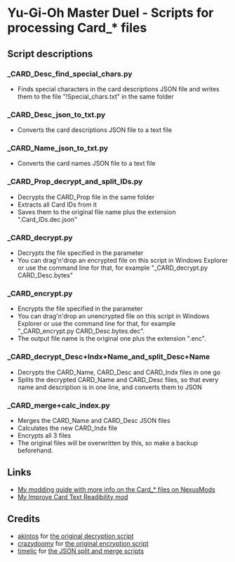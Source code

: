 # Yu-Gi-Oh Master Duel - Scripts for processing Card_* files

## Script descriptions

### _CARD_Desc_find_special_chars.py
* Finds special characters in the card descriptions JSON file and writes them to the file "!Special_chars.txt" in the same folder

### _CARD_Desc_json_to_txt.py
* Converts the card descriptions JSON file to a text file

### _CARD_Name_json_to_txt.py
* Converts the card names JSON file to a text file

### _CARD_Prop_decrypt_and_split_IDs.py
* Decrypts the CARD_Prop file in the same folder
* Extracts all Card IDs from it
* Saves them to the original file name plus the extension ".Card_IDs.dec.json"

### _CARD_decrypt.py
* Decrypts the file specified in the parameter
* You can drag'n'drop an encrypted file on this script in Windows Explorer or use the command line for that, for example "_CARD_decrypt.py CARD_Desc.bytes"

### _CARD_encrypt.py
* Encrypts the file specified in the parameter
* You can drag'n'drop an unencrypted file on this script in Windows Explorer or use the command line for that, for example "_CARD_encrypt.py CARD_Desc.bytes.dec".
* The output file name is the original one plus the extension ".enc".

### _CARD_decrypt_Desc+Indx+Name_and_split_Desc+Name
* Decrypts the CARD_Name, CARD_Desc and CARD_Indx files in one go
* Splits the decrypted CARD_Name and CARD_Desc files, so that every name and description is in one line, and converts them to JSON

### _CARD_merge+calc_index.py
* Merges the CARD_Name and CARD_Desc JSON files
* Calculates the new CARD_Indx file
* Encrypts all 3 files
* The original files will be overwritten by this, so make a backup beforehand.

## Links
* [My modding guide with more info on the Card_* files on NexusMods](https://www.nexusmods.com/yugiohmasterduel/articles/3)
* [My Improve Card Text Readibility mod](https://github.com/RndUser0/YGOMD-Improve_Card_Text_Readibility)
 
## Credits
* [akintos](https://gist.github.com/akintos) for [the original decryption script](https://gist.github.com/akintos/04e2494c62184d2d4384078b0511673b)
* [crazydoomy](https://github.com/crazydoomy) for [the original encryption script](https://discord.com/channels/747402959117353022/938180052984659979/959192997667422228)
* [timelic](https://github.com/timelic) for [the JSON split and merge scripts](https://github.com/timelic/master-duel-chinese-translation-switch)
